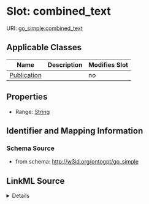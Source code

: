 

# Slot: combined_text

URI: [go_simple:combined_text](http://w3id.org/ontogpt/go_simplecombined_text)



<!-- no inheritance hierarchy -->





## Applicable Classes

| Name | Description | Modifies Slot |
| --- | --- | --- |
| [Publication](Publication.md) |  |  no  |







## Properties

* Range: [String](String.md)





## Identifier and Mapping Information







### Schema Source


* from schema: http://w3id.org/ontogpt/go_simple




## LinkML Source

<details>
```yaml
name: combined_text
from_schema: http://w3id.org/ontogpt/go_simple
rank: 1000
alias: combined_text
owner: Publication
domain_of:
- Publication
range: string

```
</details>